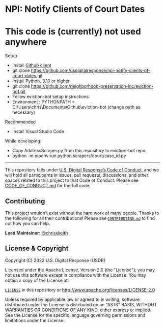 # NPI: Notify Clients of Court Dates

# This code is (currently) not used anywhere
Setup
- Install [Github client](https://git-scm.com/download)
- git clone https://github.com/usdigitalresponse/npi-notify-clients-of-court-dates.git
- Install [Python](https://www.python.org/downloads/), 3.10 or higher
- git clone https://github.com/neighborhood-preservation-inc/eviction-bot.git
- Follow eviction-bot setup instructions
- Environment : PYTHONPATH = C:\Users\chris\Documents\Github\eviction-bot (change path as necessary)

Recommended
- Install Visual Studio Code

While developing:
- Copy AddressScraper.py from this repository to eviction-bot repo.
- python -m pipenv run python scrapers/court/case_id.py

***
This repository falls under [U.S. Digital Response’s Code of Conduct](./CODE_OF_CONDUCT.md), and we will hold all participants in issues, pull requests, discussions, and other spaces related to this project to that Code of Conduct. Please see [CODE_OF_CONDUCT.md](./CODE_OF_CONDUCT.md) for the full code.

## Contributing

This project wouldn’t exist without the hard work of many people. Thanks to the following for all their contributions! Please see [`CONTRIBUTING.md`](./CONTRIBUTING.md) to find out how you can help.

**Lead Maintainer:** [@chrisxkeith](https://github.com/chrisxkeith)

## License & Copyright

Copyright (C) 2022 U.S. Digital Response (USDR)

Licensed under the Apache License, Version 2.0 (the "License"); you may not use this software except in compliance with the License. You may obtain a copy of the License at:

[`LICENSE`](./LICENSE) in this repository or http://www.apache.org/licenses/LICENSE-2.0

Unless required by applicable law or agreed to in writing, software distributed under the License is distributed on an "AS IS" BASIS, WITHOUT WARRANTIES OR CONDITIONS OF ANY KIND, either express or implied. See the License for the specific language governing permissions and limitations under the License.
